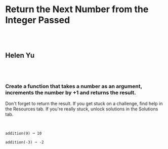 # Return the Next Number from the Integer Passed
<br><br>
## Helen Yu
<br><br>
### Create a function that takes a number as an argument, increments the number by +1 and returns the result.
Don't forget to return the result.
If you get stuck on a challenge, find help in the Resources tab.
If you're really stuck, unlock solutions in the Solutions tab.
<br><br>
```addition(0) ➞ 1

addition(9) ➞ 10

addition(-3) ➞ -2
```

<br><br>
